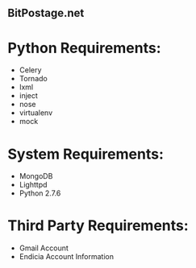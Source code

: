 ## BitPostage.net

# Python Requirements:
* Celery
* Tornado
* lxml
* inject
* nose
* virtualenv
* mock

# System Requirements:
* MongoDB
* Lighttpd
* Python 2.7.6

# Third Party Requirements:
* Gmail Account
* Endicia Account Information

